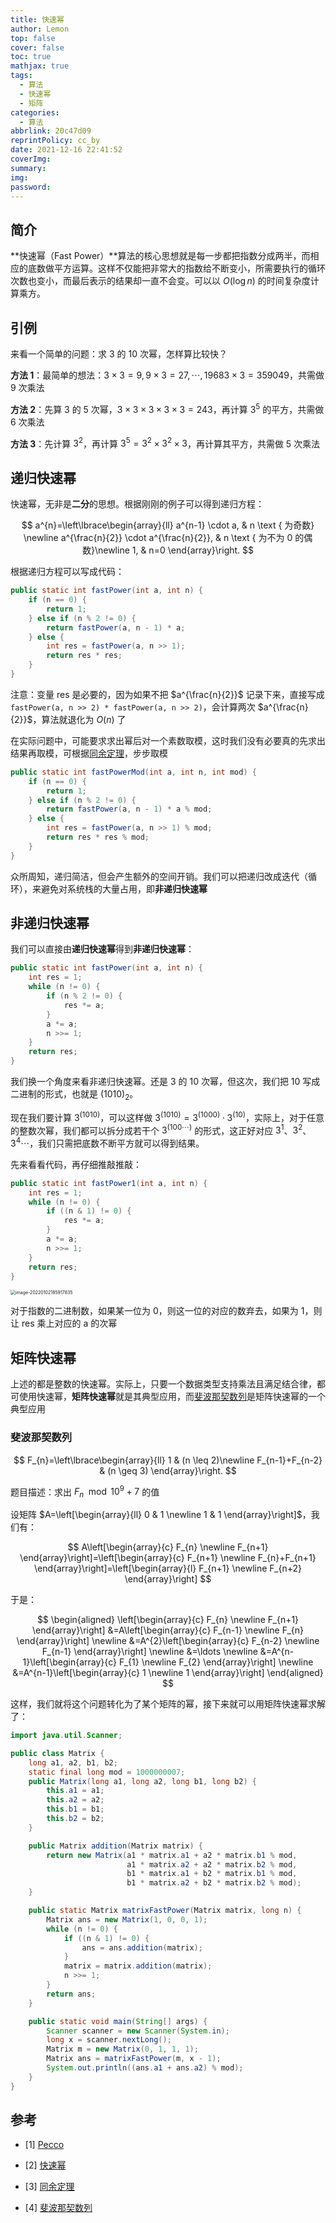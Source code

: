 ```yaml
---
title: 快速幂
author: Lemon
top: false
cover: false
toc: true
mathjax: true
tags:
  - 算法
  - 快速幂
  - 矩阵
categories:
  - 算法
abbrlink: 20c47d09
reprintPolicy: cc_by
date: 2021-12-16 22:41:52
coverImg:
summary:
img:
password:
---
```


## 简介

**快速幂（Fast Power）**算法的核心思想就是每一步都把指数分成两半，而相应的底数做平方运算。这样不仅能把非常大的指数给不断变小，所需要执行的循环次数也变小，而最后表示的结果却一直不会变。可以以 $O(\log n)$ 的时间复杂度计算乘方。

## 引例

来看一个简单的问题：求 3 的 10 次幂，怎样算比较快？

**方法 1**：最简单的想法：$3 \times 3 = 9, 9 \times 3 = 27, \cdots , 19683 \times 3 = 359049$，共需做 9 次乘法

**方法 2**：先算 3 的 5 次幂，$3 \times 3 \times 3 \times 3 \times 3 = 243$，再计算 $3^{5}$ 的平方，共需做 6 次乘法

**方法 3**：先计算 $3^{2}$，再计算 $3^{5} = 3^{2} \times 3^{2} \times 3$，再计算其平方，共需做 5 次乘法

## 递归快速幂

快速幂，无非是**二分**的思想。根据刚刚的例子可以得到递归方程：

$$
a^{n}=\left\lbrace\begin{array}{ll}
a^{n-1} \cdot a, & n \text { 为奇数}  \newline
a^{\frac{n}{2}} \cdot a^{\frac{n}{2}}, & n \text { 为不为 0 的偶数}\newline
1, & n=0
\end{array}\right.
$$

根据递归方程可以写成代码：

```java
public static int fastPower(int a, int n) {
    if (n == 0) {
        return 1;
    } else if (n % 2 != 0) {
        return fastPower(a, n - 1) * a;
    } else {
        int res = fastPower(a, n >> 1);
        return res * res;
    }
}
```

注意：变量 res 是必要的，因为如果不把 $a^{\frac{n}{2}}$ 记录下来，直接写成 `fastPower(a, n >> 2) * fastPower(a, n >> 2)`，会计算两次 $a^{\frac{n}{2}}$，算法就退化为 $O(n)$ 了

在实际问题中，可能要求求出幂后对一个素数取模，这时我们没有必要真的先求出结果再取模，可根据[同余定理](https://baike.baidu.com/item/%E5%90%8C%E4%BD%99%E5%AE%9A%E7%90%86/1212360?fr=aladdin)，步步取模

```java
public static int fastPowerMod(int a, int n, int mod) {
    if (n == 0) {
        return 1;
    } else if (n % 2 != 0) {
        return fastPower(a, n - 1) * a % mod;
    } else {
        int res = fastPower(a, n >> 1) % mod;
        return res * res % mod;
    }
}
```

众所周知，递归简洁，但会产生额外的空间开销。我们可以把递归改成迭代（循环），来避免对系统栈的大量占用，即**非递归快速幂**

## 非递归快速幂

我们可以直接由**递归快速幂**得到**非递归快速幂**：

```java
public static int fastPower(int a, int n) {
    int res = 1;
    while (n != 0) {
        if (n % 2 != 0) {
            res *= a;
        }
        a *= a;
        n >>= 1;
    }
    return res;
}
```

我们换一个角度来看非递归快速幂。还是 3 的 10 次幂，但这次，我们把 10 写成二进制的形式，也就是 $(1010)_{2}$。

现在我们要计算 $3^{(1010)}$，可以这样做 $3^{(1010)} = 3^{(1000)} \cdot 3^{(10)}$，实际上，对于任意的整数次幂，我们都可以拆分成若干个 $3^{(100\cdots)}$ 的形式，这正好对应 $3^{1}$、$3^{2}$、$3^{4} \cdots$，我们只需把底数不断平方就可以得到结果。

先来看看代码，再仔细推敲推敲：

```java
public static int fastPower1(int a, int n) {
    int res = 1;
    while (n != 0) {
        if ((n & 1) != 0) {
            res *= a;
        }
        a *= a;
        n >>= 1;
    }
    return res;
}
```

<img src="https://xingqiu-tuchuang-1256524210.cos.ap-shanghai.myqcloud.com//8919yank-note-picgo-262adb82.png" alt="image-20220102185917835" style="zoom: 50%;" />

对于指数的二进制数，如果某一位为 0，则这一位的对应的数弃去，如果为 1，则让 res 乘上对应的 a 的次幂

## 矩阵快速幂

上述的都是整数的快速幂。实际上，只要一个数据类型支持乘法且满足结合律，都可使用快速幂，**矩阵快速幂**就是其典型应用，而[斐波那契数列](https://baike.baidu.com/item/%E6%96%90%E6%B3%A2%E9%82%A3%E5%A5%91%E6%95%B0%E5%88%97/99145?fr=aladdin)是矩阵快速幂的一个典型应用

### 斐波那契数列

$$
F_{n}=\left\lbrace\begin{array}{ll}
1 & (n \leq 2)\newline
F_{n-1}+F_{n-2} & (n \geq 3)
\end{array}\right.
$$

题目描述：求出 $F_{n} \mod 10^9 + 7$ 的值

设矩阵 $A=\left[\begin{array}{ll}
0 & 1 \newline
1 & 1
\end{array}\right]$，我们有：

$$
A\left[\begin{array}{c}
F_{n} \newline
F_{n+1}
\end{array}\right]=\left[\begin{array}{c}
F_{n+1} \newline
F_{n}+F_{n+1}
\end{array}\right]=\left[\begin{array}{l}
F_{n+1} \newline
F_{n+2}
\end{array}\right]
$$

于是：

$$
\begin{aligned}
\left[\begin{array}{c}
F_{n} \newline
F_{n+1}
\end{array}\right] &=A\left[\begin{array}{c}
F_{n-1} \newline
F_{n}
\end{array}\right] \newline
&=A^{2}\left[\begin{array}{c}
F_{n-2} \newline
F_{n-1}
\end{array}\right] \newline
&=\ldots \newline
&=A^{n-1}\left[\begin{array}{c}
F_{1} \newline
F_{2}
\end{array}\right] \newline
&=A^{n-1}\left[\begin{array}{c}
1 \newline
1
\end{array}\right]
\end{aligned}
$$

这样，我们就将这个问题转化为了某个矩阵的幂，接下来就可以用矩阵快速幂求解了：

```java
import java.util.Scanner;

public class Matrix {
    long a1, a2, b1, b2;
    static final long mod = 1000000007;
    public Matrix(long a1, long a2, long b1, long b2) {
        this.a1 = a1;
        this.a2 = a2;
        this.b1 = b1;
        this.b2 = b2;
    }

    public Matrix addition(Matrix matrix) {
        return new Matrix(a1 * matrix.a1 + a2 * matrix.b1 % mod,
                          a1 * matrix.a2 + a2 * matrix.b2 % mod,
                          b1 * matrix.a1 + b2 * matrix.b1 % mod,
                          b1 * matrix.a2 + b2 * matrix.b2 % mod);
    }

    public static Matrix matrixFastPower(Matrix matrix, long n) {
        Matrix ans = new Matrix(1, 0, 0, 1);
        while (n != 0) {
            if ((n & 1) != 0) {
                ans = ans.addition(matrix);
            }
            matrix = matrix.addition(matrix);
            n >>= 1;
        }
        return ans;
    }

    public static void main(String[] args) {
        Scanner scanner = new Scanner(System.in);
        long x = scanner.nextLong();
        Matrix m = new Matrix(0, 1, 1, 1);
        Matrix ans = matrixFastPower(m, x - 1);
        System.out.println((ans.a1 + ans.a2) % mod);
    }
}
```

## 参考

-   [1] [Pecco](https://zhuanlan.zhihu.com/p/95902286)

-   [2] [快速幂](https://baike.baidu.com/item/%E5%BF%AB%E9%80%9F%E5%B9%82/5500243?fr=aladdin)
-   [3] [同余定理](https://baike.baidu.com/item/%E5%90%8C%E4%BD%99%E5%AE%9A%E7%90%86/1212360?fr=aladdin)
-   [4] [斐波那契数列](https://baike.baidu.com/item/%E6%96%90%E6%B3%A2%E9%82%A3%E5%A5%91%E6%95%B0%E5%88%97/99145?fr=aladdin)
